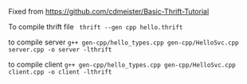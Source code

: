 Fixed from https://github.com/cdmeister/Basic-Thrift-Tutorial

To compile thrift file
` thrift --gen cpp hello.thrift`

to compile server
`g++ gen-cpp/hello_types.cpp gen-cpp/HelloSvc.cpp server.cpp -o server -lthrift`

to compile client
`g++ gen-cpp/hello_types.cpp gen-cpp/HelloSvc.cpp client.cpp -o client -lthrift`


